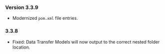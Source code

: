 ### Version 3.3.9

- Modernized `pom.xml` file entries.

### 3.3.8

- Fixed: Data Transfer Models will now output to the correct nested folder location.